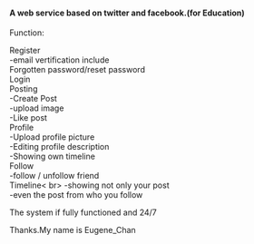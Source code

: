 <h4>A web service based on twitter and facebook.(for Education)</h4>

<p>Function:</p>
Register<br>
 -email vertification include<br>
Forgotten password/reset password<br>
Login<br>
Posting<br>
 -Create Post<br>
 -upload image<br>
 -Like post<br>
Profile<br>
 -Upload profile picture<br>
 -Editing profile description<br>
 -Showing own timeline<br>
Follow<br>
 -follow / unfollow friend<br>
Timeline< br>
 -showing not only your post<br>
 -even the post from who you follow<br>

<p>The system if fully functioned and 24/7</p>

Thanks.My name is Eugene_Chan<br>
